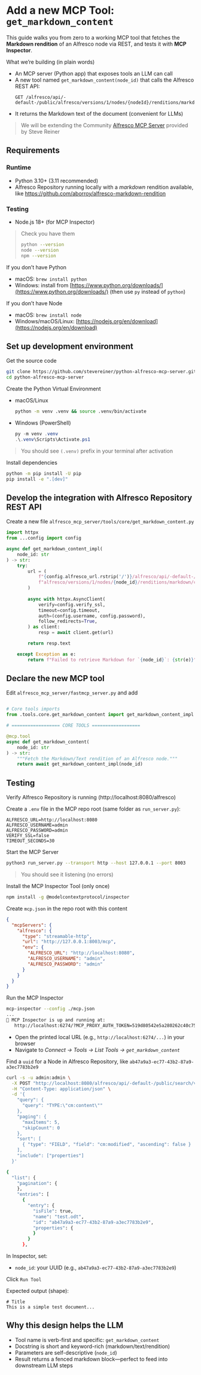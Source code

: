 # Add a new MCP Tool: `get_markdown_content`

This guide walks you from zero to a working MCP tool that fetches the **Markdown rendition** of an Alfresco node via REST, and tests it with **MCP Inspector**.

What we’re building (in plain words)

* An MCP server (Python app) that exposes tools an LLM can call
* A new tool named `get_markdown_content(node_id)` that calls the Alfresco REST API:
  ```
  GET /alfresco/api/-default-/public/alfresco/versions/1/nodes/{nodeId}/renditions/markdown/content
  ```
* It returns the Markdown text of the document (convenient for LLMs)

> We will be extending the Community [Alfresco MCP Server](https://github.com/stevereiner/python-alfresco-mcp-server.git) provided by Steve Reiner

## Requirements

### Runtime

* Python 3.10+ (3.11 recommended)
* Alfresco Repository running locally with a *markdown* rendition available, like https://github.com/aborroy/alfresco-markdown-rendition

### Testing

* Node.js 18+ (for MCP Inspector)

> Check you have them
>
> ```bash
> python --version
> node --version
> npm --version
> ```

If you don’t have Python

* macOS: `brew install python`
* Windows: install from [https://www.python.org/downloads/](https://www.python.org/downloads/) (then use `py` instead of `python`)

If you don’t have Node

* macOS: `brew install node`
* Windows/macOS/Linux: [https://nodejs.org/en/download](https://nodejs.org/en/download)

## Set up development environment

Get the source code

```bash
git clone https://github.com/stevereiner/python-alfresco-mcp-server.git
cd python-alfresco-mcp-server
```

Create the Python Virtual Environment

* macOS/Linux

  ```bash
  python -m venv .venv && source .venv/bin/activate
  ```
* Windows (PowerShell)

  ```powershell
  py -m venv .venv
  .\.venv\Scripts\Activate.ps1
  ```

> You should see `(.venv)` prefix in your terminal after activation

Install dependencies

```bash
python -m pip install -U pip
pip install -e ".[dev]"
```

## Develop the integration with Alfresco Repository REST API

Create a new file `alfresco_mcp_server/tools/core/get_markdown_content.py`

```python
import httpx
from ...config import config

async def get_markdown_content_impl(
    node_id: str
) -> str:
    try:
        url = (
            f"{config.alfresco_url.rstrip('/')}/alfresco/api/-default-/public/"
            f"alfresco/versions/1/nodes/{node_id}/renditions/markdown/content"
        )
        
        async with httpx.AsyncClient(
            verify=config.verify_ssl,
            timeout=config.timeout,
            auth=(config.username, config.password),
            follow_redirects=True,
        ) as client:
            resp = await client.get(url)

        return resp.text

    except Exception as e:
        return f"Failed to retrieve Markdown for `{node_id}`: {str(e)}"

```

## Declare the new MCP tool

Edit `alfresco_mcp_server/fastmcp_server.py` and add

```python

# Core tools imports
from .tools.core.get_markdown_content import get_markdown_content_impl

# ================== CORE TOOLS ==================

@mcp.tool
async def get_markdown_content(
    node_id: str
) -> str:
    """Fetch the Markdown/Text rendition of an Alfresco node."""
    return await get_markdown_content_impl(node_id)
```

## Testing

Verify Alfresco Repository is running (http://localhost:8080/alfresco)

Create a `.env` file in the MCP repo root (same folder as `run_server.py`):

```dotenv
ALFRESCO_URL=http://localhost:8080
ALFRESCO_USERNAME=admin
ALFRESCO_PASSWORD=admin
VERIFY_SSL=false
TIMEOUT_SECONDS=30
```

Start the MCP Server

```bash
python3 run_server.py --transport http --host 127.0.0.1 --port 8003
```

> You should see it listening (no errors)

Install the MCP Inspector Tool (only once)

```bash
npm install -g @modelcontextprotocol/inspector
```

Create `mcp.json` in the repo root with this content

```json
{
  "mcpServers": {
    "alfresco": {
      "type": "streamable-http",
      "url": "http://127.0.0.1:8003/mcp",
      "env": {
        "ALFRESCO_URL": "http://localhost:8080",
        "ALFRESCO_USERNAME": "admin",
        "ALFRESCO_PASSWORD": "admin"
      }
    }
  }
}
```

Run the MCP Inspector

```bash
mcp-inspector --config ./mcp.json
...
🚀 MCP Inspector is up and running at:
   http://localhost:6274/?MCP_PROXY_AUTH_TOKEN=519d80542e5a280262c40c757ef90176bf7adbabe51e332cb17a0e3e1f9e9570
```

* Open the printed local URL (e.g., `http://localhost:6274/...`) in your browser
* Navigate to *Connect → Tools → List Tools → `get_markdown_content`*

Find a `uuid` for a Node in Alfresco Repository, like `ab47a9a3-ec77-43b2-87a9-a3ec7783b2e9`

```bash
curl -s -u admin:admin \
  -X POST "http://localhost:8080/alfresco/api/-default-/public/search/versions/1/search" \
  -H "Content-Type: application/json" \
  -d '{
    "query": {
      "query": "TYPE:\"cm:content\""
    },
    "paging": {
      "maxItems": 5,
      "skipCount": 0
    },
    "sort": [
      { "type": "FIELD", "field": "cm:modified", "ascending": false }
    ],
    "include": ["properties"]
  }'

{
  "list": {
    "pagination": {
    },
    "entries": [
      {
        "entry": {
          "isFile": true,
          "name": "test.odt",
          "id": "ab47a9a3-ec77-43b2-87a9-a3ec7783b2e9",
          "properties": {
          }
        }
      },  
```

In Inspector, set:

* `node_id`: your UUID (e.g., `ab47a9a3-ec77-43b2-87a9-a3ec7783b2e9`)

Click `Run Tool`

Expected output (shape):

```
# Title
This is a simple test document...
```

## Why this design helps the LLM

- Tool name is verb-first and specific: `get_markdown_content`
- Docstring is short and keyword-rich (markdown/text/rendition)
- Parameters are self-descriptive (`node_id`)
- Result returns a fenced markdown block—perfect to feed into downstream LLM steps
